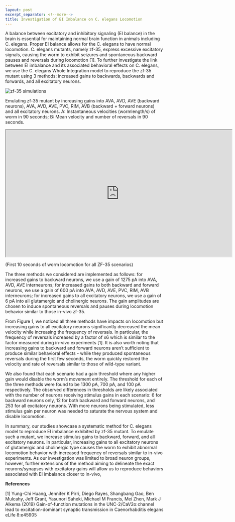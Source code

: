 ```yaml
---
layout: post
excerpt_separator: <!--more-->
title: Investigation of EI Imbalance on C. elegans Locomotion
---
```


A balance between excitatory and inhibitory signaling (EI balance) in the brain is essential for maintaining normal brain function in animals including C. elegans. Proper EI balance allows for the C. elegans to have normal locomotion. C. elegans mutants, namely zf-35, express excessive excitatory signals, causing the worm to exhibit seizures and spontaneous backward pauses and reversals during locomotion [1]. To further investigate the link between EI imbalance and its associated behavioral effects on C. elegans, we use the C. elegans Whole Integration model to reproduce the zf-35 mutant using 3 methods: increased gains to backwards, backwards and forwards, and all excitatory neurons.

![zf-35 simulations](/CelegansWholeIntegration/media/EI_Imbalance.png)

Emulating zf-35 mutant by increasing gains into AVA, AVD, AVE (backward neurons), AVA, AVD, AVE, PVC, RIM, AVB (backward + forward neurons) and all excitatory neurons. A: Instantaneous velocities (wormlength/s) of worm in 90 seconds; B: Mean velocity and number of reversals in 90 seconds.

<!--more-->

<iframe src="https://drive.google.com/file/d/1qNcRgfUkXMQYn_hWGBxUG8iZgdRJcJK4/preview" width="720" height="405" allow="autoplay; fullscreen"></iframe>

(First 10 seconds of worm locomotion for all ZF-35 scenarios)

The three methods we considered are implemented as follows: for increased gains to backward neurons, we use a gain of 1275 pA into AVA, AVD, AVE interneurons; for increased gains to both backward and forward neurons, we use a gain of 600 pA into AVA, AVD, AVE, PVC, RIM, AVB interneurons; for increased gains to all excitatory neurons, we use a gain of 6 pA into all glutamergic and cholinergic neurons. The gain amplitudes are chosen to induce spontaneous reversals and pauses during locomotion behavior similar to those in-vivo zf-35.

From Figure 1, we noticed all three methods have impacts on locomotion but increasing gains to all excitatory neurons significantly decreased the mean velocity while increasing the frequency of reversals. In particular, the frequency of reversals increased by a factor of x6 which is similar to the factor measured during in-vivo experiments [1]. It is also worth noting that increasing gains to backward and forward neurons aren’t sufficient to produce similar behavioral effects - while they produced spontaneous reversals during the first few seconds, the worm quickly restored the velocity and rate of reversals similar to those of wild-type variant.

We also found that each scenario had a gain threshold where any higher gain would disable the worm’s movement entirely. The threshold for each of the three methods were found to be 1300 pA, 700 pA, and 100 pA respectively. The observed differences in thresholds are likely associated with the number of neurons receiving stimulus gains in each scenario: 6 for backward neurons only, 12 for both backward and forward neurons, and 253 for all excitatory neurons. With more neurons being stimulated, less stimulus gain per neuron was needed to saturate the nervous system and disable locomotion. 

In summary, our studies showcase a systematic method for C. elegans model to reproduce EI imbalance exhibited by zf-35 mutant. To emulate such a mutant, we increase stimulus gains to backward, forward, and all excitatory neurons. In particular, increasing gains to all excitatory neurons of glutamergic and cholinergic type causes the worm to exhibit abnormal locomotion behavior with increased frequency of reversals similar to in-vivo experiments. As our investigation was limited to broad neuron groups, however, further extensions of the method aiming to delineate the exact neurons/synapses with excitatory gains will allow us to reproduce behaviors associated with EI imbalance closer to in-vivo, 

**References**

[1] Yung-Chi Huang, Jennifer K Pirri, Diego Rayes, Shangbang Gao, Ben Mulcahy, Jeff Grant, Yasunori Saheki, Michael M Francis, Mei Zhen, Mark J Alkema (2019) Gain-of-function mutations in the UNC-2/CaV2α channel lead to excitation-dominant synaptic transmission in Caenorhabditis elegans eLife 8:e45905

